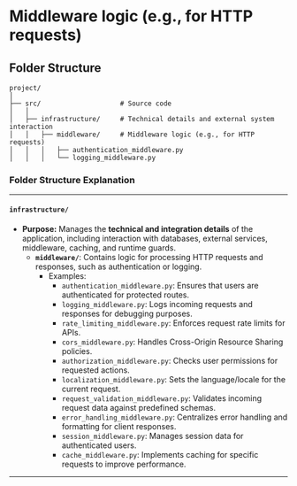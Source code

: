 # Middleware logic (e.g., for HTTP requests)

## Folder Structure

```
project/
│
├── src/                    # Source code
│   │
│   ├── infrastructure/     # Technical details and external system interaction
│   │   ├── middleware/     # Middleware logic (e.g., for HTTP requests)
│   │   │   ├── authentication_middleware.py
│   │   │   └── logging_middleware.py
```


### **Folder Structure Explanation**

* * *

#### **`infrastructure/`**

- **Purpose:** Manages the **technical and integration details** of the application, including interaction with databases, external services, middleware, caching, and runtime guards.
    - **`middleware/`**: Contains logic for processing HTTP requests and responses, such as authentication or logging.
        - Examples:
            - `authentication_middleware.py`: Ensures that users are authenticated for protected routes.
            - `logging_middleware.py`: Logs incoming requests and responses for debugging purposes.
            - `rate_limiting_middleware.py`: Enforces request rate limits for APIs.
            - `cors_middleware.py`: Handles Cross-Origin Resource Sharing policies.
            - `authorization_middleware.py`: Checks user permissions for requested actions.
            - `localization_middleware.py`: Sets the language/locale for the current request.
            - `request_validation_middleware.py`: Validates incoming request data against predefined schemas.
            - `error_handling_middleware.py`: Centralizes error handling and formatting for client responses.
            - `session_middleware.py`: Manages session data for authenticated users.
            - `cache_middleware.py`: Implements caching for specific requests to improve performance.

* * *
